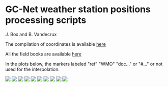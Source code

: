 # GC-Net weather station positions processing scripts
J. Box and B. Vandecrux

The compilation of coordinates is available [here](https://docs.google.com/spreadsheets/d/1R2SA7rqo9PHfAAGeSVgy7eWVHRugV8Z3nbWga5Xin1U/edit?usp=sharing)

All the field books are available [here](https://github.com/GEUS-Glaciology-and-Climate/GC-Net-level-1-data-processing/tree/main/metadata/Field%20Books)

In the plots below, the markers labeled "ref" "WMO" "doc..." or "#..." or not used for the interpolation.

![](https://github.com/GEUS-Glaciology-and-Climate/GCNet_positions/blob/main/figs/SWC.png)
![](https://github.com/GEUS-Glaciology-and-Climate/GCNet_positions/blob/main/figs/CP1.png)
![](https://github.com/GEUS-Glaciology-and-Climate/GCNet_positions/blob/main/figs/NAU.png)
![](https://github.com/GEUS-Glaciology-and-Climate/GCNet_positions/blob/main/figs/GIT.png)
![](https://github.com/GEUS-Glaciology-and-Climate/GCNet_positions/blob/main/figs/TUN.png)
![](https://github.com/GEUS-Glaciology-and-Climate/GCNet_positions/blob/main/figs/DY2.png)
![](https://github.com/GEUS-Glaciology-and-Climate/GCNet_positions/blob/main/figs/JR1.png)
![](https://github.com/GEUS-Glaciology-and-Climate/GCNet_positions/blob/main/figs/NAE.png)
![](https://github.com/GEUS-Glaciology-and-Climate/GCNet_positions/blob/main/figs/NSE.png)
![](https://github.com/GEUS-Glaciology-and-Climate/GCNet_positions/blob/main/figs/PET.png)
